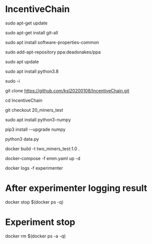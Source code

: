 # IncentiveChain

sudo apt-get update

sudo apt-get install git-all

sudo apt install software-properties-common

sudo add-apt-repository ppa:deadsnakes/ppa

sudo apt update

sudo apt install python3.8

sudo -i

git clone https://github.com/ksl20200108/IncentiveChain.git

cd IncentiveChain

git checkout 20_miners_test

sudo apt install python3-numpy

pip3 install --upgrade numpy

python3 data.py

docker build -t two_miners_test:1.0 .

docker-compose -f emm.yaml up -d

docker logs -f experimenter

# After experimenter logging result

docker stop $(docker ps -q)

# Experiment stop

docker rm $(docker ps -a -q)
